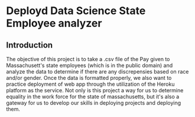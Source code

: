 # Deployd Data Science State Employee analyzer


## Introduction
The objective of this project is to take a .csv file of the Pay given to Massachusett's state employees (which is in the public domain) and analyze the data to determine if there are any discrepensies based on race and/or gender. Once the data is formatted properly, we also want to practice deployment of web app through the utilization of the Heroku platform as the service. Not only is this project a way for us to determine equality in the work force for the state of massachusetts, but it's also a gateway for us to develop our skills in deploying projects and deploying them.

  
